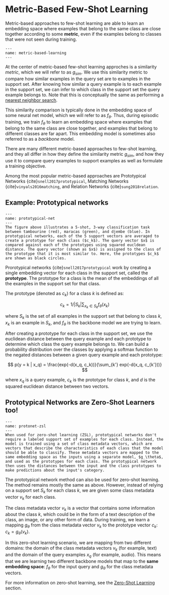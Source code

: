 
# Metric-Based Few-Shot Learning

Metric-based approaches to few-shot learning are able to learn an embedding space where examples that belong to the same class are close together according to some **metric**, even if the examples belong to classes that were not seen during training. 


```{figure} ../assets/foundations/metric-based-learning.png
---
name: metric-based-learning
---

```

<!-- Episodic training is essential to making metric-based few-shot models succeed in practice. Without episodic training, training a model using only $K$ examples for each class would result in poor generalization, and the model would not be able to generalize to new classes.  -->

At the center of metric-based few-shot learning approches is a similarity _metric_, which we will refer to as $g_{sim}$. We use this similarity metric to compare how similar examples in the query set are to examples in the support set. After knowing how similar a query example is to each example in the support set, we can infer to which class in the support set the query example belongs to. Note that this is conceptually the same as performing a [nearest neighbor search](https://en.wikipedia.org/wiki/Nearest_neighbor_search). 

This similarity comparison is typically done in the embedding space of some neural net model, which we will refer to as $f_\theta$. Thus, during episodic training, we train $f_\theta$ to learn an embedding space where examples that belong to the same class are close together, and examples that belong to different classes are far apart. This embedding model is sometimes also referred to as a _backbone_ model.

There are many different metric-based approaches to few-shot learning, and they all differ in how they define the similarity metric $g_{sim}$, and how they use it to compare query examples to support examples as well as formulate a training objective.

Among the most popular metric-based approaches are Prototypical Networks {cite}`snell2017prototypical`, Matching Networks {cite}`vinyals2016matching`, and Relation Networks {cite}`sung2018relation`.

## Example: Prototypical networks

```{figure} ../assets/foundations/prototypical-net.png
---
name: prototypical-net
---
The figure above illustrates a 5-shot, 3-way classification task between tambourine (red), maracas (green), and djembe (blue). In prototypical networks, each of the 5 support vectors are averaged to create a prototype for each class ($c_k$). The query vector $x$ is compared against each of the prototypes using squared eucldean distance. The query vector (shown as $x$) is assigned to the class of the prototype that it is most similar to. Here, the prototypes $c_k$ are shown as black circles. 
```

Prorotypical networks {cite}`snell2017prototypical` work by creating a single embedding vector  for each class in the support set, called the **prototype**. The prototype for a class is the mean of the embeddings of all the examples in the support set for that class.

The prototype (denoted as $c_k$) for a class $k$ is defined as:

$$
c_k = 1 / |S_k| \sum_{x_k \in S_k} f_\theta(x_k)
$$

where $S_k$ is the set of all examples in the support set that belong to class $k$, $x_k$ is an example in $S_k$, and $f_\theta$ is the backbone model we are trying to learn. 

After creating a prototype for each class in the support set, we use the euclidean distance between the query example and each prototype to determine which class the query example belongs to. We can build a probability distribution over the classes by applying a softmax function to the negated distances between a given query example and each prototype:

$$
p(y = k | x_q) = \frac{exp(-d(x_q, c_k))}{\sum_{k'} exp(-d(x_q, c_{k'}))}
$$

where $x_q$ is a query example, $c_k$ is the prototype for class $k$, and $d$ is the squared euclidean distance between two vectors.

## Prototypical Networks are Zero-Shot Learners too!

```{figure} ../assets/foundations/protonet-zsl.png
---
name: protonet-zsl
---
When used for zero-shot learning (ZSL), prototypical networks don't require a labeled support set of examples for each class. Instead, the model is trained using a set of class metadata vectors, which are vectors that describe the characteristics of each class that the model should be able to classify. These metadata vectors are mapped to the same embedding space as the inputs using a separate model, $g_\theta$, and used as the prototypes for each class. The prototypical network then uses the distances between the input and the class prototypes to make predictions about the input's category.
```

The prototypical network method can also be used for zero-shot learning. 
The method remains mostly the same as above. 
However, instead of relying on a support set $S_k$ for each class $k$, we are given some class metadata vector $v_k$ for each class. 

The class metadata vector $v_k$ is a vector that contains some information about the class $k$, which could be in the form of a text description of the class, an image, or any other form of data. 
During training, we learn a mapping $g_\theta$ from the class metadata vector $v_k$ to the prototype vector $c_k$: $c_k = g_\theta(v_k)$.

In this zero-shot learning scenario, we are mapping from two different domains: the domain of the class metadata vectors $v_k$ (for example, text) and the domain of the query examples $x_q$ (for example, audio).
This means that we are learning two different backbone models that map to the **same embedding space**: $f_\theta$ for the input query and $g_\theta$ for the class metadata vectors.

For more information on zero-shot learning, see the [Zero-Shot Learning](/foundations-zsl/foundations.md) section.
